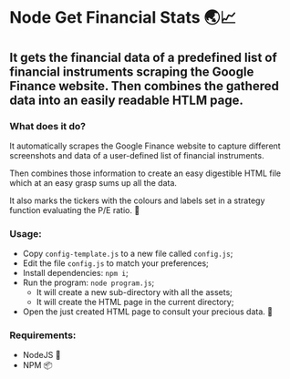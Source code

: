# Node Get Financial Stats 🌏📈

## It gets the financial data of a predefined list of financial instruments scraping the Google Finance website. Then combines the gathered data into an easily readable HTLM page.

### What does it do?
It automatically scrapes the Google Finance website to capture different screenshots and data of a user-defined list of financial instruments.

Then combines those information to create an easy digestible HTML file which at an easy grasp sums up all the data.

It also marks the tickers with the colours and labels set in a strategy function evaluating the P/E ratio. 💸

### Usage:
- Copy `config-template.js` to a new file called `config.js`;
- Edit the file `config.js` to match your preferences;
- Install dependencies: `npm i`;
- Run the program: `node program.js`;
    - It will create a new sub-directory with all the assets;
    - It will create the HTML page in the current directory;
- Open the just created HTML page to consult your precious data. 🙌

### Requirements:
 - NodeJS 🦏
 - NPM 📦